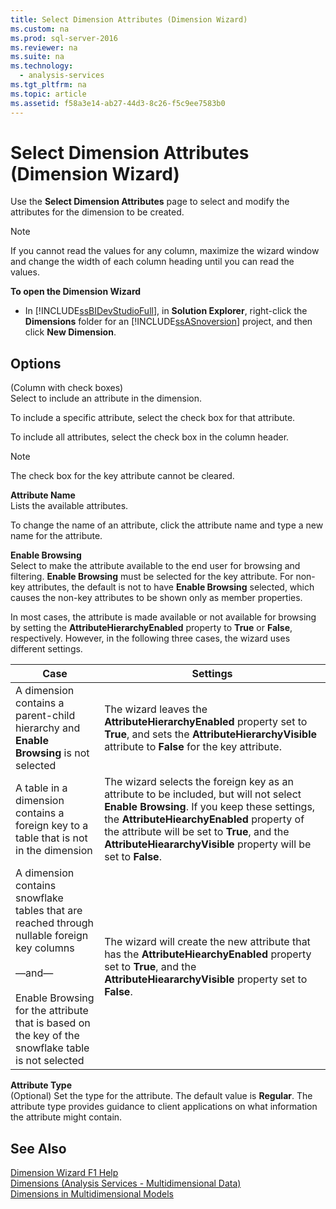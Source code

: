 ```yaml
---
title: Select Dimension Attributes (Dimension Wizard)
ms.custom: na
ms.prod: sql-server-2016
ms.reviewer: na
ms.suite: na
ms.technology: 
  - analysis-services
ms.tgt_pltfrm: na
ms.topic: article
ms.assetid: f58a3e14-ab27-44d3-8c26-f5c9ee7583b0
---
```

# Select Dimension Attributes (Dimension Wizard)
  Use the **Select Dimension Attributes** page to select and modify the attributes for the dimension to be created.  
  
> [!NOTE]  
>  If you cannot read the values for any column, maximize the wizard window and change the width of each column heading until you can read the values.  
  
 **To open the Dimension Wizard**  
  
-   In [!INCLUDE[ssBIDevStudioFull](../../Token\Other/ssBIDevStudioFull_md.md)], in **Solution Explorer**, right\-click the **Dimensions** folder for an [!INCLUDE[ssASnoversion](../../Token\Other/ssASnoversion_md.md)] project, and then click **New Dimension**.  
  
## Options  
 \(Column with check boxes\)  
 Select to include an attribute in the dimension.  
  
 To include a specific attribute, select the check box for that attribute.  
  
 To include all attributes, select the check box in the column header.  
  
> [!NOTE]  
>  The check box for the key attribute cannot be cleared.  
  
 **Attribute Name**  
 Lists the available attributes.  
  
 To change the name of an attribute, click the attribute name and type a new name for the attribute.  
  
 **Enable Browsing**  
 Select to make the attribute available to the end user for browsing and filtering. **Enable Browsing** must be selected for the key attribute. For non\-key attributes, the default is not to have **Enable Browsing** selected, which causes the non\-key attributes to be shown only as member properties.  
  
 In most cases, the attribute is made available or not available for browsing by setting the **AttributeHierarchyEnabled** property to **True** or **False**, respectively. However, in the following three cases, the wizard uses different settings.  
  
|Case|Settings|  
|----------|--------------|  
|A dimension contains a parent\-child hierarchy and **Enable Browsing** is not selected|The wizard leaves the **AttributeHierarchyEnabled** property set to **True**, and sets the **AttributeHierarchyVisible** attribute to **False** for the key attribute.|  
|A table in a dimension contains a foreign key to a table that is not in the dimension|The wizard selects the foreign key as an attribute to be included, but will not select **Enable Browsing**. If you keep these settings, the **AttributeHiearchyEnabled** property of the attribute will be set to **True**, and the **AttributeHieararchyVisible** property will be set to **False**.|  
|A dimension contains snowflake tables that are reached through nullable foreign key columns<br /><br /> —and—<br /><br /> Enable Browsing for the attribute that is based on the key of the snowflake table is not selected|The wizard will create the new attribute that has the **AttributeHiearchyEnabled** property set to **True**, and the **AttributeHieararchyVisible** property set to **False**.|  
  
 **Attribute Type**  
 \(Optional\) Set the type for the attribute. The default value is **Regular**. The attribute type provides guidance to client applications on what information the attribute might contain.  
  
## See Also  
 [Dimension Wizard F1 Help](../../Topics\TopicNameNotContainA/Dimension-Wizard-F1-Help.md)   
 [Dimensions &#40;Analysis Services - Multidimensional Data&#41;](../Topic/Dimensions%20\(Analysis%20Services%20-%20Multidimensional%20Data\).md)   
 [Dimensions in Multidimensional Models](../../Topics\TopicNameNotContainA/Dimensions-in-Multidimensional-Models.md)  
  
  